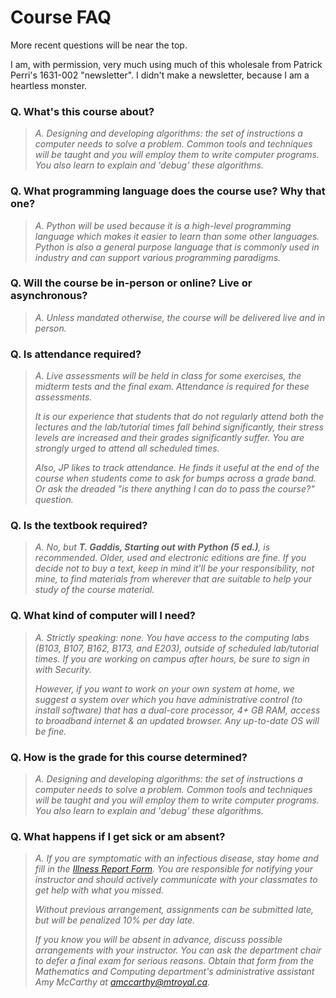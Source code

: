# Course FAQ

More recent questions will be near the top.  

I am, with permission, very much using much of this wholesale from Patrick Perri's 1631-002 "newsletter". I didn't make a newsletter, because I am a heartless monster.

### Q. What's this course about?

> _A. Designing and developing algorithms: the set of instructions a computer needs to solve a problem. Common tools and techniques will be taught and you will employ them to write computer programs. You  also learn to explain and 'debug' these algorithms._ 

### Q. What programming language does the course use? Why that one?

> _A. Python will be used because it is a high-level programming language which makes it easier to learn than some other languages. Python is also a general purpose language that is commonly used in industry and can support various programming paradigms._ 

### Q. Will the course be in-person or online? Live or asynchronous?

> _A. Unless mandated otherwise, the course will be delivered live and in person._ 

### Q. Is attendance required?

> _A. Live assessments will be held in class for some exercises, the midterm tests and the final exam. Attendance is required for these assessments._ 
> 
> _It is our experience that students that do not regularly attend both the lectures and the lab/tutorial times fall behind significantly, their stress levels are increased and their grades significantly suffer. You are strongly urged to attend all scheduled times._
> 
> _Also, JP likes to track attendance. He finds it useful at the end of the course when students come to ask for bumps across a grade band. Or ask the dreaded "is there anything I can do to pass the course?" question._ 

### Q. Is the textbook required?

> _A. No, but **T. Gaddis, Starting out with Python (5 ed.)**, is recommended. Older, used and electronic editions are fine. If you decide not to buy a text, keep in mind it'll be your responsibility, not mine, to find materials from wherever that are suitable to help your study of the course material._ 

### Q. What kind of computer will I need?

> _A. Strictly speaking: none. You have access to the computing labs (B103, B107, B162, B173, and E203), outside of scheduled lab/tutorial times. If you are working on campus after hours, be sure to sign in with Security._
> 
> _However, if you want to work on your own system at home, we suggest a system over which you have administrative control (to install software) that has a dual-core processor, 4+ GB RAM, access to broadband internet & an updated browser. Any up-to-date OS will be fine._ 

### Q. How is the grade for this course determined?

> _A. Designing and developing algorithms: the set of instructions a computer needs to solve a problem. Common tools and techniques will be taught and you will employ them to write computer programs. You  also learn to explain and 'debug' these algorithms._ 

### Q. What happens if I get sick or am absent?

> _A. If you are symptomatic with an infectious disease, stay home and fill in the [Illness Report Form](https://docs.google.com/forms/d/e/1FAIpQLScBe2m-8mTIOI6mPtGNGhajTbnBb62QWOEFqd4nIv9gacoacg/viewform). You are responsible for notifying your instructor and should actively communicate with your classmates to get help with what you missed._
> 
> _Without previous arrangement, assignments can be submitted late, but will be penalized 10% per day late._
> 
> _If you know you will be absent in advance, discuss possible arrangements with your instructor. You can ask the department chair to defer a final exam for serious reasons. Obtain that form from the Mathematics and Computing department's administrative assistant Amy McCarthy at amccarthy@mtroyal.ca._ 

